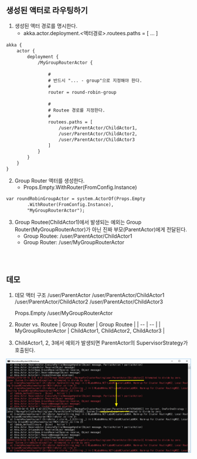 ## 생성된 액터로 라우팅하기
1. 생성된 액터 경로를 명시한다.
   - akka.actor.deployment.<액터경로>.routees.paths = [ ... ]
```
akka {
	actor {
		deployment {
			/MyGroupRouterActor {

				#
				# 반드시 "... - group"으로 지정해야 한다.
				#
				router = round-robin-group

				#
				# Routee 경로를 지정한다.
				#
				routees.paths = [
					/user/ParentActor/ChildActor1,
					/user/ParentActor/ChildActor2,
					/user/ParentActor/ChildActor3
				]
			}
		}
	}
}
```

2. Group Router 액터를 생성한다.
   - Props.Empty.WithRouter(FromConfig.Instance)
```
var roundRobinGroupActor = system.ActorOf(Props.Empty
		.WithRouter(FromConfig.Instance),
		"MyGroupRouterActor");
```

3. Group Routee(ChildActor1)에서 발생되는 예외는 Group Router(MyGroupRouterActor)가 아닌 진짜 부모(ParentActor)에게 전달된다.
   - Group Routee: /user/ParentActor/ChildActor1
   - Group Router: /user/MyGroupRouterActor
  
<br/>
<br/>

## 데모
1. 데모 액터 구조
	/user/ParentActor
	/user/ParentActor/ChildActor1
	/user/ParentActor/ChildActor2
	/user/ParentActor/ChildActor3

	Props.Empty
	/user/MyGroupRouterActor

1. Router vs. Routee
| Group Router	| Group Routee |
| -- | -- |
| MyGroupRouterActor | ChildActor1, ChildActor2, ChildActor3 |

1. ChildActor1, 2, 3에서 예외가 발생되면 ParentActor의 SupervisorStrategy가 호출된다.

![](./Images/Result.png)
